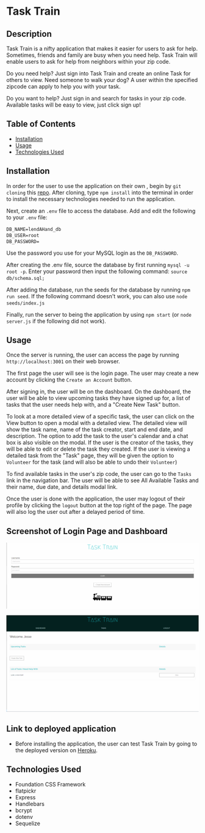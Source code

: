 # Task Train

## Description
Task Train is a nifty application that makes it easier for users to ask for help. Sometimes, friends and family are busy when you need help. Task Train will enable users to ask for help from neighbors within your zip code. 

Do you need help? Just sign into Task Train and create an online Task for others to view. Need someone to walk your dog? A user within the specified zipcode can apply to help you with your task. 

Do you want to help? Just sign in and search for tasks in your zip code. Available tasks will be easy to view, just click sign up!

## Table of Contents
* [Installation](#installation)
* [Usage](#usage)
* [Technologies Used](#technologies-used)

## Installation
In order for the user to use the application on their own , begin by `git cloning` this [repo](https://github.com/chore-train-app/ChoreTrain). After cloning, type `npm install` into the terminal in order to install the necessary technologies needed to run the application. 

Next, create an `.env` file to access the database. Add and edit the following to your `.env` file:

```
DB_NAME=lendAHand_db
DB_USER=root
DB_PASSWORD=
```

Use the password you use for your MySQL login as the `DB_PASSWORD`.

After creating the .env file, source the database by first running `mysql -u root -p`. Enter your password then input the following command: `source db/schema.sql;`

After adding the database, run the seeds for the database by running `npm run seed`. If the following command doesn't work, you can also use `node seeds/index.js`

Finally, run the server to being the application by using `npm start` (or `node server.js` if the following did not work).


## Usage
Once the server is running, the user can access the page by running `http://localhost:3001` on their web browser. 

The first page the user will see is the login page. The user may create a new account by clicking the `Create an Account` button. 

After signing in, the user will be on the dashboard. On the dashboard, the user will be able to view upcoming tasks they have signed up for, a list of tasks that the user needs help with, and a "Create New Task" button. 

To look at a more detailed view of a specific task, the user can click on the View button to open a modal with a detailed view. The detailed view will show the task name, name of the task creator, start and end date, and description. The option to add the task to the user's calendar and a chat box is also visible on the modal. If the user is the creator of the tasks, they will be able to edit or delete the task they created. If the user is viewing a detailed task from the "Task" page, they will be given the option to `Volunteer` for the task (and will also be able to undo their `Volunteer`)

To find available tasks in the user's zip code, the user can go to the `Tasks` link in the navigation bar. The user will be able to see All Available Tasks and their name, due date, and details modal link.

Once the user is done with the application, the user may logout of their profile by clicking the `logout` button at the top right of the page. The page will also log the user out after a delayed period of time. 

## Screenshot of Login Page and Dashboard
![screenshot of login page](/public/images/loginScreenshot.png)

![screenshot of dashboard](/public/images/dashboardScreenshot.png)

## Link to deployed application
* Before installing the application, the user can test Task Train by going to the deployed version on [Heroku](https://task-train.herokuapp.com/).

## Technologies Used
* Foundation CSS Framework
* flatpickr
* Express
* Handlebars
* bcrypt
* dotenv
* Sequelize
